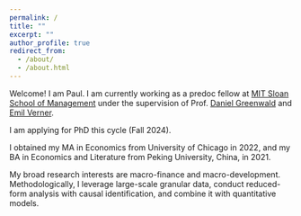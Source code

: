 ```yaml
---
permalink: /
title: ""
excerpt: ""
author_profile: true
redirect_from: 
  - /about/
  - /about.html
---
```


Welcome! I am Paul. I am currently working as a predoc fellow at [MIT Sloan School of Management](https://mitsloan.mit.edu/) under the supervision of Prof. [Daniel Greenwald](http://www.dlgreenwald.com/) and [Emil Verner](https://www.emilverner.com/).

I am applying for PhD this cycle (Fall 2024).

I obtained my MA in Economics from University of Chicago in 2022, and my BA in Economics and Literature from Peking University, China, in 2021.

My broad research interests are macro-finance and macro-development. Methodologically, I leverage large-scale granular data, conduct reduced-form analysis with causal identification, and combine it with quantitative models.
